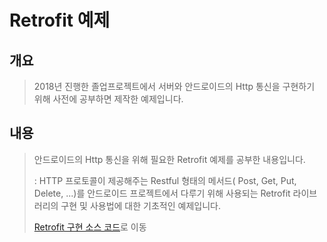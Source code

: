 # Retrofit 예제

## 개요
> 2018년 진행한 졸업프로젝트에서 서버와 안드로이드의 Http 통신을 구현하기 위해 사전에 공부하면 제작한 예제입니다.
## 내용
> 안드로이드의 Http 통신을 위해 필요한 Retrofit 예제를 공부한 내용입니다.
>
> : HTTP 프로토콜이 제공해주는 Restful 형태의 메서드( Post, Get, Put, Delete, ...)를 안드로이드 프로젝트에서 다루기 위해 사용되는 Retrofit 라이브러리의 구현 및 사용법에 대한 기초적인 예제입니다.
>
> [Retrofit 구현 소스 코드](app/src/main/java/com/example/shindongkyu/loginsignupcomplete/)로 이동
